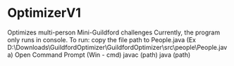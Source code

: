 # OptimizerV1
Optimizes multi-person Mini-Guildford challenges
Currently, the program only runs in console.
To run: copy the file path to People.java (Ex D:\Downloads\GuildfordOptimizer\GuildfordOptimizer\src\people\People.java)
Open Command Prompt (Win - cmd)
javac (path)
java (path)
